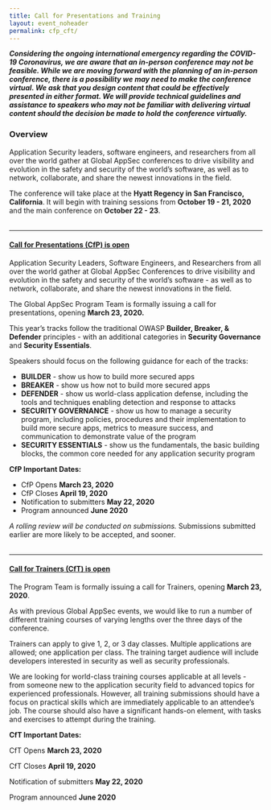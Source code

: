 ```yaml
---
title: Call for Presentations and Training
layout: event_noheader
permalink: cfp_cft/ 
---
```


***Considering the ongoing international emergency regarding the COVID-19 Coronavirus, we are aware that an in-person conference may not be feasible. While we are moving forward with the planning of an in-person conference, there is a possibility we may need to make the conference virtual. We ask that you design content that could be effectively presented in either format. We will provide technical guidelines and assistance to speakers who may not be familiar with delivering virtual content should the decision be made to hold the conference virtually.***

### **Overview**
Application Security leaders, software engineers, and researchers from all over the world gather at Global AppSec conferences to drive visibility and evolution in the safety and security of the world’s software, as well as to network, collaborate, and share the newest innovations in the field.

The conference will take place at the **Hyatt Regency in San Francisco, California**. It will begin with training sessions from **October 19 - 21, 2020** and the main conference on **October 22 - 23**.
<br><br>

----
#### [**Call for Presentations (CfP)** is open](https://owasp.submittable.com/submit/162464/global-appsec-san-francisco-2020-cfp)


Application Security Leaders, Software Engineers, and Researchers from all over the world gather at Global AppSec Conferences to drive visibility and evolution in the safety and security of the world’s software - as well as to network, collaborate, and share the newest innovations in the field. 

The Global AppSec Program Team is formally issuing a call for presentations, opening **March 23, 2020.** 

This year’s tracks follow the traditional OWASP **Builder, Breaker, & Defender** principles - with an additional categories in **Security Governance** and **Security Essentials**.


Speakers should focus on the following guidance for each of the tracks:

* **BUILDER** - show us how to build more secured apps
* **BREAKER** - show us how not to build more secured apps
* **DEFENDER** - show us world-class application defense, including the tools and techniques enabling detection and response to attacks
* **SECURITY GOVERNANCE** - show us how to manage a security program, including policies, procedures and their implementation to build more secure apps, metrics to measure success, and communication to demonstrate value of the program
* **SECURITY ESSENTIALS** - show us the fundamentals, the basic building blocks, the common core needed for any application security program


**CfP Important Dates:**
* CfP Opens <b>March 23, 2020</b>
* CfP Closes <b>April 19, 2020</b>
* Notification to submitters <b>May 22, 2020</b>
* Program announced  <b>June 2020</b>


*A rolling review will be conducted on submissions.*  Submissions submitted earlier are more likely to be accepted, and sooner. 
<br><br>

----

#### [**Call for Trainers (CfT)** is open](https://owasp.submittable.com/submit/162471/global-appsec-san-francisco-2020-cft)

The Program Team is formally issuing a call for Trainers, opening <b>March 23,  2020</b>. 

As with previous Global AppSec events, we would like to run a number of different training courses of varying lengths over the three days of the conference.

Trainers can apply to give 1, 2, or 3 day classes.  Multiple applications are allowed; one application per class. The training target audience will include developers interested in security as well as security professionals.

We are looking for world-class training courses applicable at all levels - from someone new to the application security field to advanced topics for experienced professionals. However, all training submissions should have a focus on practical skills which are immediately applicable to an attendee’s job.  The course should also have a significant hands-on element, with tasks and exercises to attempt during the training.


<b>CfT Important Dates:</b>

CfT Opens <b>March 23, 2020</b>

CfT Closes <b>April 19, 2020</b>

Notification of submitters <b>May 22, 2020</b>

Program announced <b>June 2020</b>
